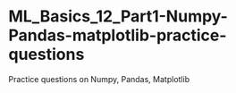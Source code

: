# ML_Basics_12_Part1-Numpy-Pandas-matplotlib-practice-questions
Practice questions on Numpy, Pandas, Matplotlib
